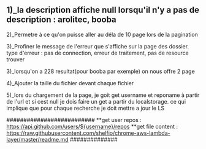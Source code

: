 ## 1)_la description affiche null lorsqu'il n'y a pas de description : arolitec, booba

2)_Permetre à ce qu'on puisse aller au déla de 10 page lors de la pagination

3)_Profiner le message de l'erreur que s'affiche sur la page des dossier. type d'erreur : pas de connection, erreur de traitement, pas de resource trouver

3)_lorsqu'on a 228 resultat(pour booba par exemple) on nous offre 2 page

4)_Ajouter la taille du fichier devant chaque fichier

5)_lors du chargement de la page, je goit get username et reponame à partir de l'url et si cest null je dois faire un get a partir du localstorage. ce qui implique que pour chaque recherche je doit mettre a jour le LS

##########################
**get user repos : https://api.github.com/users/${username}/repos
**get file content : https://raw.githubusercontent.com/shelfio/chrome-aws-lambda-layer/master/readme.md
##############